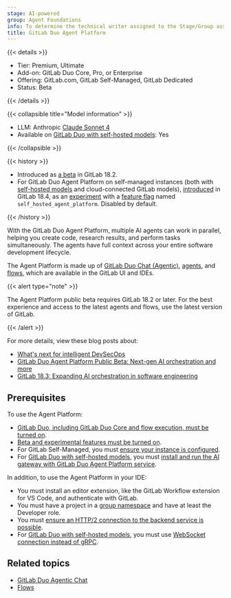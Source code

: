 ```yaml
---
stage: AI-powered
group: Agent Foundations
info: To determine the technical writer assigned to the Stage/Group associated with this page, see https://handbook.gitlab.com/handbook/product/ux/technical-writing/#assignments
title: GitLab Duo Agent Platform
---
```


{{< details >}}

- Tier: Premium, Ultimate
- Add-on: GitLab Duo Core, Pro, or Enterprise
- Offering: GitLab.com, GitLab Self-Managed, GitLab Dedicated
- Status: Beta

{{< /details >}}

{{< collapsible title="Model information" >}}

- LLM: Anthropic [Claude Sonnet 4](https://www.anthropic.com/claude/sonnet)
- Available on [GitLab Duo with self-hosted models](../../administration/gitlab_duo_self_hosted/_index.md): Yes

{{< /collapsible >}}

{{< history >}}

- Introduced as [a beta](../../policy/development_stages_support.md) in GitLab 18.2.
- For GitLab Duo Agent Platform on self-managed instances (both with [self-hosted models](../../administration/gitlab_duo_self_hosted/_index.md) and cloud-connected GitLab models), [introduced](https://gitlab.com/groups/gitlab-org/-/epics/19213) in GitLab 18.4, as an [experiment](../../policy/development_stages_support.md#experiment) with a [feature flag](../../administration/feature_flags/_index.md) named `self_hosted_agent_platform`. Disabled by default.

{{< /history >}}

With the GitLab Duo Agent Platform, multiple AI agents can work in parallel, helping you create code,
research results, and perform tasks simultaneously.
The agents have full context across your entire software development lifecycle.

The Agent Platform is made up of [GitLab Duo Chat (Agentic)](../gitlab_duo_chat/agentic_chat.md),
[agents](agents/_index.md), and [flows](flows/_index.md), which are available in the GitLab UI and IDEs.

{{< alert type="note" >}}

The Agent Platform public beta requires GitLab 18.2 or later. For the best experience and access to the latest agents and flows, use the latest version of GitLab.

{{< /alert >}}

For more details, view these blog posts about:

- [What's next for intelligent DevSecOps](https://about.gitlab.com/blog/gitlab-duo-agent-platform-what-is-next-for-intelligent-devsecops/)
- [GitLab Duo Agent Platform Public Beta: Next-gen AI orchestration and more](https://about.gitlab.com/blog/gitlab-duo-agent-platform-public-beta/)
- [GitLab 18.3: Expanding AI orchestration in software engineering](https://about.gitlab.com/blog/gitlab-18-3-expanding-ai-orchestration-in-software-engineering/)

## Prerequisites

To use the Agent Platform:

- [GitLab Duo, including GitLab Duo Core and flow execution, must be turned on](../gitlab_duo/turn_on_off.md).
- [Beta and experimental features must be turned on](../gitlab_duo/turn_on_off.md#turn-on-beta-and-experimental-features).
- For GitLab Self-Managed, you must [ensure your instance is configured](../../administration/gitlab_duo/setup.md).
- For [GitLab Duo with self-hosted models](../../administration/gitlab_duo_self_hosted/_index.md),
  you must [install and run the AI gateway with GitLab Duo Agent Platform service](../../install/install_ai_gateway.md).

In addition, to use the Agent Platform in your IDE:

- You must install an editor extension, like the GitLab Workflow extension for VS Code, and authenticate with GitLab.
- You must have a project in a [group namespace](../namespace/_index.md) and have at least the Developer role.
- You must [ensure an HTTP/2 connection to the backend service is possible](troubleshooting.md#network-issues).
- For [GitLab Duo with self-hosted models](../../administration/gitlab_duo_self_hosted/_index.md), you must use [WebSocket connection instead of gRPC](troubleshooting.md#use-websocket-connection-instead-of-grpc).

## Related topics

- [GitLab Duo Agentic Chat](../gitlab_duo_chat/agentic_chat.md)
- [Flows](flows/_index.md)
